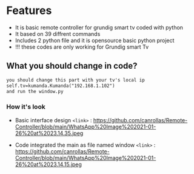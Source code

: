 

# Features
- It is basic remote controller for grundig smart tv coded with python
- It based on 39 diffrent commands
- Includes 2 python file and it is opensource basic python project
- !!! these codes are only working for Grundig smart Tv

## What you should change in code?

```html
you should change this part with your tv's local ip
self.tv=kumanda.Kumanda("192.168.1.102")
and run the window.py
```

### How it's look

- Basic interface design 
`<link>` : <https://github.com/canrollas/Remote-Controller/blob/main/WhatsApp%20Image%202021-01-26%20at%2023.14.35.jpeg>

- Code integrated the main as file named window
`<link>` : <https://github.com/canrollas/Remote-Controller/blob/main/WhatsApp%20Image%202021-01-26%20at%2023.14.15.jpeg>

